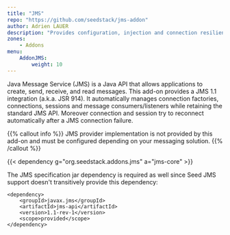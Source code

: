 ```yaml
---
title: "JMS"
repo: "https://github.com/seedstack/jms-addon"
author: Adrien LAUER
description: "Provides configuration, injection and connection resilience for Java Messaging System 1.1."
zones:
    - Addons
menu:
    AddonJMS:
        weight: 10
---
```


Java Message Service (JMS) is a Java API that allows applications to create, send, receive, and read messages.
This add-on provides a JMS 1.1 integration (a.k.a. JSR 914). It automatically manages connection factories,
connections, sessions and message consumers/listeners while retaining the standard JMS API. Moreover connection
and session try to reconnect automatically after a JMS connection failure.

{{% callout info %}}
JMS provider implementation is not provided by this add-on and must be configured depending on your messaging solution.
{{% /callout %}}

{{< dependency g="org.seedstack.addons.jms" a="jms-core" >}}

The JMS specification jar dependency is required as well since Seed JMS support doesn't transitively provide this 
dependency:

    <dependency>
        <groupId>javax.jms</groupId>
        <artifactId>jms-api</artifactId>
        <version>1.1-rev-1</version>
        <scope>provided</scope>
    </dependency>
